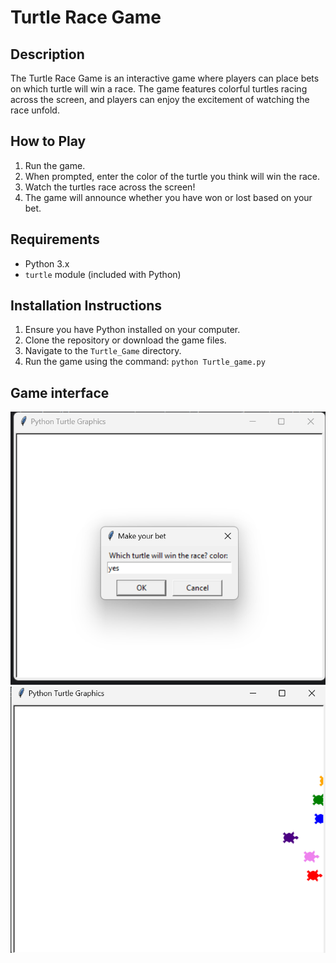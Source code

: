# Turtle Race Game

## Description
The Turtle Race Game is an interactive game where players can place bets on which turtle will win a race. The game features colorful turtles racing across the screen, and players can enjoy the excitement of watching the race unfold.

## How to Play
1. Run the game.
2. When prompted, enter the color of the turtle you think will win the race.
3. Watch the turtles race across the screen!
4. The game will announce whether you have won or lost based on your bet.

## Requirements
- Python 3.x
- `turtle` module (included with Python)

## Installation Instructions
1. Ensure you have Python installed on your computer.
2. Clone the repository or download the game files.
3. Navigate to the `Turtle_Game` directory.
4. Run the game using the command: `python Turtle_game.py`

## Game interface

<img src="./assets/start.png">
<img src="./assets/end.png">